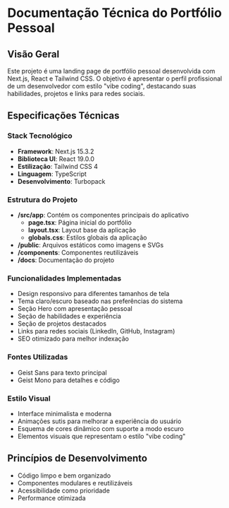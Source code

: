 # Documentação Técnica do Portfólio Pessoal

## Visão Geral
Este projeto é uma landing page de portfólio pessoal desenvolvida com Next.js, React e Tailwind CSS. O objetivo é apresentar o perfil profissional de um desenvolvedor com estilo "vibe coding", destacando suas habilidades, projetos e links para redes sociais.

## Especificações Técnicas

### Stack Tecnológico
- **Framework**: Next.js 15.3.2
- **Biblioteca UI**: React 19.0.0
- **Estilização**: Tailwind CSS 4
- **Linguagem**: TypeScript
- **Desenvolvimento**: Turbopack

### Estrutura do Projeto
- **/src/app**: Contém os componentes principais do aplicativo
  - **page.tsx**: Página inicial do portfólio
  - **layout.tsx**: Layout base da aplicação
  - **globals.css**: Estilos globais da aplicação
- **/public**: Arquivos estáticos como imagens e SVGs
- **/components**: Componentes reutilizáveis
- **/docs**: Documentação do projeto

### Funcionalidades Implementadas
- Design responsivo para diferentes tamanhos de tela
- Tema claro/escuro baseado nas preferências do sistema
- Seção Hero com apresentação pessoal
- Seção de habilidades e experiência
- Seção de projetos destacados
- Links para redes sociais (LinkedIn, GitHub, Instagram)
- SEO otimizado para melhor indexação

### Fontes Utilizadas
- Geist Sans para texto principal
- Geist Mono para detalhes e código

### Estilo Visual
- Interface minimalista e moderna
- Animações sutis para melhorar a experiência do usuário
- Esquema de cores dinâmico com suporte a modo escuro
- Elementos visuais que representam o estilo "vibe coding"

## Princípios de Desenvolvimento
- Código limpo e bem organizado
- Componentes modulares e reutilizáveis
- Acessibilidade como prioridade
- Performance otimizada 